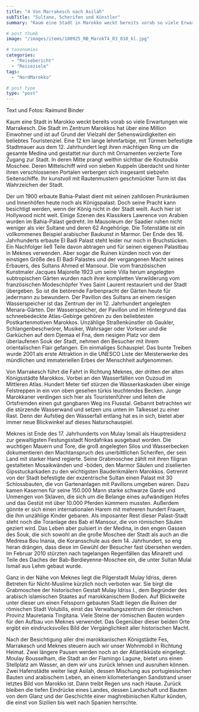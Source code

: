 ```yaml
---
title: "4 Von Marrakesch nach Asilah"
subTitle: "Sultane, Scherifen und Künstler"
summary: "Kaum eine Stadt in Marokko weckt bereits vorab so viele Erwartungen wie Marrakesch. Die Stadt im Zentrum Marokkos hat über eine Million Einwohner und ist auf Grund der Vielzahl der Sehenswürdigkeiten ein beliebtes Touristenziel. Eine 12 km lange lehmfarbige, mit Türmen befestigte Stadtmauer aus dem 12. Jahrhundert legt ihren mächtigen Ring }"

# post thumb
image: "/images/items/100925_RB_MarokT4_R3_010_kl.jpg"

# taxonomies
categories: 
  - "Reisebericht"
  - "Reiseziele"
tags:
  - "NordMarokko"

# post type
type: "post"
---
```


Text und Fotos: Raimund Binder

Kaum eine Stadt in Marokko weckt bereits vorab so viele Erwartungen wie Marrakesch. Die Stadt im Zentrum Marokkos hat über eine Million Einwohner und ist auf Grund der Vielzahl der Sehenswürdigkeiten ein beliebtes Touristenziel. Eine 12 km lange lehmfarbige, mit Türmen befestigte Stadtmauer aus dem 12. Jahrhundert legt ihren mächtigen Ring um die gesamte Medina und gestattet nur durch mit Ornamenten verzierte Tore Zugang zur Stadt. In deren Mitte prangt weithin sichtbar die Koutoubia Moschee. Deren Mittelschiff wird von sieben Kuppeln überdacht und hinter ihren verschlossenen Portalen verbergen sich insgesamt siebzehn Seitenschiffe. Ihr kunstvoll mit Rautenmustern geschmückter Turm ist das Wahrzeichen der Stadt.  

 Der um 1900 erbaute Bahia-Palast dient mit seinen zahllosen Prunkräumen und Innenhöfen heute noch als Königspalast. Doch seine Pracht kann besichtigt werden, wenn der König nicht in der Stadt weilt. Auch hier ist Hollywood nicht weit. Einige Szenen des Klassikers Lawrence von Arabien wurden im Bahia-Palast gedreht. Im Mausoleum der Saadier ruhen nicht weniger als vier Sultane und deren 62 Angehörige. Die Totenstätte ist ein vollkommenes Beispiel arabischer Baukunst in Marmor. Der Ende des 16. Jahrhunderts erbaute El Badi Palast steht leider nur noch in Bruchstücken. Ein Nachfolger ließ Teile davon abtragen und für seinen eigenen Palastbau in Meknes verwenden. Aber sogar die Ruinen künden noch von der einstigen Größe des El Badi Palastes und der vergangenen Macht seines Erbauers, des Sultans Ahmed el Mansour. Die vom französischen Kunstmaler Jacques Majorelle 1923 um seine Villa herum angelegten subtropischen Gärten wurden nach ihrer kompletten Verwilderung vom französischen Modeschöpfer Yves Saint Laurent restauriert und der Stadt übergeben. So ist die betörende Farbenpracht der Gärten heute für jedermann zu bewundern. Der Pavillon des Sultans an einem riesigen Wasserspeicher ist das Zentrum der im 12. Jahrhundert angelegten Menara-Gärten. Der Wasserspeicher, der Pavillon und im Hintergrund das schneebedeckte Atlas-Gebirge gehören zu den beliebtesten Postkartenmotiven Marokkos. Unzählige Straßenkünstler ob Gaukler, Schlangenbeschwörer, Musiker, Wahrsager oder Vorleser und die Garküchen auf dem Djemaa el Fna, dem riesigen Platz vor dem überlaufenen Souk der Stadt, nehmen den Besucher mit ihrem orientalischen Flair gefangen. Ein einmaliges Schauspiel. Das bunte Treiben wurde 2001 als erste Attraktion in die UNESCO Liste der Meisterwerke des mündlichen und immateriellen Erbes der Menschheit aufgenommen.  

 Von Marrakesch führt die Fahrt in Richtung Meknes, der dritten der alten Königsstädte Marokkos. Vorbei an den Wasserfällen von Ouzoud im Mittleren Atlas. Hundert Meter tief stürzen die Wasserkaskaden über einige Felstreppen in ein von oben gesehen türkis leuchtendes Becken. Junge Marokkaner verdingen sich hier als Touristenführer und leiten die Ortsfremden einen gut gangbaren Weg ins Flusstal. Gebannt betrachten wir die stürzende Wasserwand und setzen uns unten im Talkessel zu einer Rast. Denn der Aufstieg den Wasserfall entlang hat es in sich, bietet aber immer neue Blickwinkel auf dieses Naturschauspiel.  

 Meknes ist Ende des 17. Jahrhunderts von Mulay Ismail als Hauptresidenz zur gewaltigsten Festungsstadt Nordafrikas ausgebaut worden. Die wuchtigen Mauern und Tore, die groß angelegten Silos und Wasserbecken dokumentieren den Machtanspruch des unerbittlichen Scherifen, der sein Land mit starker Hand regierte. Seine Grabmoschee zählt mit ihren filigran gestalteten Mosaikwänden und -böden, den Marmor Säulen und ziselierten Gipsstuckarkaden zu den wichtigsten Baudenkmälern Marokkos. Getrennt von der Stadt befestigte der exzentrische Sultan einen Palast mit 30 Schlossbauten, die von Gartenanlagen mit Pavillons umgeben waren. Dazu kamen Kasernen für seine 150.000 Mann starke schwarze Garde und Unmengen von Sklaven, die sich um die Belange eines aufwändigen Hofes und das Gestüt mit über 10.000 Pferden kümmern mussten. Außerdem gönnte er sich einen internationalen Harem mit mehreren hundert Frauen, die ihm unzählige Kinder gebaren. Als imposanter Rest dieser Palast-Stadt steht noch die Toranlage des Bab el Mansour, die von römischen Säulen geziert wird. Das Leben aber pulsiert in der Medina, in den engen Gassen des Souk, die sich sowohl an die große Moschee der Stadt als auch an die Medresa Bou Inania, die Koransschule aus dem 14. Jahrhundert, so eng heran drängen, dass diese im Gewühl der Besucher fast übersehen werden. Im Februar 2010 stürzten nach tagelangen Regenfällen das Minarett und Teile des Daches der Bab-Berdieyenne-Moschee ein, die unter Sultan Mulai Ismail aus Lehm gebaut wurde.  

 Ganz in der Nähe von Meknes liegt die Pilgerstadt Mulay Idriss, deren Betreten für Nicht-Muslime kürzlich noch verboten war. Sie birgt die Grabmoschee der historischen Gestalt Mulay Idriss I., dem Begründer des arabisch islamischen Staates auf marokkanischem Boden. Auf Blickweite unter dieser um einen Felssporn gebauten Stadt liegen die Ruinen der römischen Stadt Volubilis, einst das Verwaltungszentrum der römischen Provinz Mauretania Tingitana. Viele Steine der römischen Bauten wurden für den Aufbau von Meknes verwendet. Das Gegenüber dieser beiden Orte ergibt ein eindrucksvolles Bild der Vergänglichkeit aller historischen Macht.  

 Nach der Besichtigung aller drei marokkanischen Königstädte Fes, Marrakesch und Meknes steuern auch wir unser Wohnmobil in Richtung Heimat. Zwei längere Pausen werden noch an der Atlantikküste eingelegt. Moulay Bousselham, die Stadt an der Flamingo Lagune, bietet uns einen Stellplatz am Wasser, an dem wir uns zurück lehnen und ausruhen können. Zwei Hafenstädte weiter liegt Asilah, dessen Mischung aus portugiesischen Bauten und arabischem Leben, an einem kilometerlangen Sandstrand unser letztes Bild von Marokko ist. Dann treibt Regen uns nach Hause. Zurück bleiben die tiefen Eindrücke eines Landes, dessen Landschaft und Bauten von dem Glanz und der Geschichte einer maghrebinischen Kultur künden, die einst von Sizilien bis weit nach Spanien herrschte.  